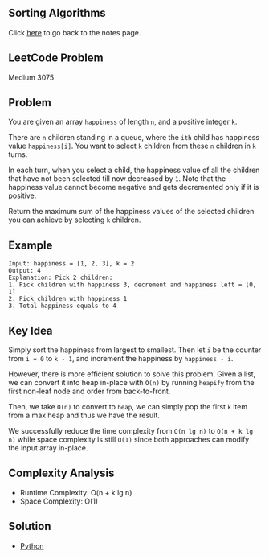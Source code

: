 ## Sorting Algorithms
Click [here](../notes.md) to go back to the notes page.

## LeetCode Problem
Medium 3075

## Problem
You are given an array `happiness` of length `n`, and a positive integer `k`. 

There are `n` children standing in a queue, where the `ith` child has happiness value `happiness[i]`. You want to select `k` children from these `n` children in `k` turns.

In each turn, when you select a child, the happiness value of all the children that have not been selected till now decreased by `1`. Note that the happiness value cannot become negative and gets decremented only if it is positive.

Return the maximum sum of the happiness values of the selected children you can achieve by selecting `k` children.

## Example
```
Input: happiness = [1, 2, 3], k = 2
Output: 4
Explanation: Pick 2 children:
1. Pick children with happiness 3, decrement and happiness left = [0, 1]
2. Pick children with happiness 1
3. Total happiness equals to 4
```

## Key Idea
Simply sort the happiness from largest to smallest. Then let `i` be the counter from `i = 0` to `k - 1`, and increment the happiness by `happiness - i`.

However, there is more efficient solution to solve this problem. Given a list, we can convert it into heap in-place with `O(n)` by running `heapify` from the first non-leaf node and order from back-to-front.

Then, we take `O(n)` to convert to `heap`, we can simply pop the first `k` item from a max heap and thus we have the result.

We successfully reduce the time complexity from `O(n lg n)` to `O(n + k lg n)` while space complexity is still `O(1)` since both approaches can modify the input array in-place.

## Complexity Analysis
- Runtime Complexity: O(n + k lg n)
- Space Complexity: O(1)

## Solution
- [Python](./solution.py)
